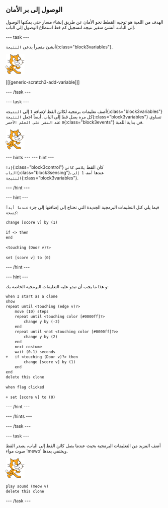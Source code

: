 ## الوصول إلى بر الأمان

الهدف من اللعبة هو توجيه القطط نحو الأمان عن طريق إنشاء مسار حتى يمكنها الوصول إلى الباب. أنشئ متغير نتيجة لتسجيل كم قط استطاع الوصول إلى الباب.

\--- task \---

أنشئ متغيراً يدعى `النتيجة`{:class="block3variables"}.

![كائن القط](images/cat-sprite.png)

[[[generic-scratch3-add-variable]]]

\--- /task \---

\--- task \---

أضف تعليمات برمجية لكائن القط لإضافة `1` إلى `النتيجة`{:class="block3variables"} كل مرة يصل قط إلى الباب. أيضاً اجعل `النتيجة`{:class="block3variables"} تساوي `0` عند `النقر على العلم الأخضر`{:class="block3events"} في بداية اللعبة.

![كائن القط](images/cat-sprite.png)

\--- hints \--- \--- hint \---

`إذا`{:class="block3control"} كان القط `يلامس كائن الباب`{:class="block3sensing"}، عندها `أضف 1 إلى النتيجة`{:class="block3variables"}.

\--- /hint \---

\--- hint \---

فيما يلي كتل التعليمات البرمجية الجديدة التي تحتاج إلى إضافتها إلى جزء `عندما أبدأ كنسخة`:

```blocks3
change [score v] by (1)

if <> then
end

<touching (Door v)?>

set [score v] to (0)
```

\--- /hint \---

\--- hint \---

و هذا ما يجب أن تبدو عليه التعليمات البرمجية الخاصة بك:

```blocks3
when I start as a clone
show
repeat until <touching (edge v)?>
    move (10) steps
    repeat until <touching color [#0000ff]?>
        change y by (-2)
    end
    repeat until <not <touching color [#0000ff]?>>
        change y by (2)
    end
    next costume
    wait (0.1) seconds
+   if <touching (Door v)?> then
        change [score v] by (1)
    end
end
delete this clone

when flag clicked

+ set [score v] to (0)
```

\--- /hint \---

\--- /hints \---

\--- /task \---

\--- task \---

أضف المزيد من التعليمات البرمجية بحيث عندما يصل كائن القط إلى الباب، يصدر القط صوت مواء 'mewo' ويختفي بعدها.

![كائن القط](images/cat-sprite.png)

```blocks3
play sound (meow v)
delete this clone
```

\--- /task \---
